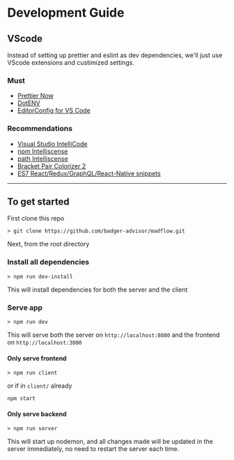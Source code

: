 # Development Guide


## VScode

Instead of setting up prettier and eslint as dev dependencies, we'll just use VScode extensions and custimized settings.

### Must

- [Prettier Now](https://marketplace.visualstudio.com/items?itemName=remimarsal.prettier-now)
- [DotENV](https://marketplace.visualstudio.com/items?itemName=mikestead.dotenv)
- [EditorConfig for VS Code](https://marketplace.visualstudio.com/items?itemName=EditorConfig.EditorConfig)


### Recommendations

- [Visual Studio IntelliCode](https://marketplace.visualstudio.com/items?itemName=VisualStudioExptTeam.vscodeintellicode)
- [npm Intelliscense](https://marketplace.visualstudio.com/items?itemName=christian-kohler.npm-intellisense)
- [path Intelliscense](https://marketplace.visualstudio.com/items?itemName=christian-kohler.path-intellisense)
- [Bracket Pair Colorizer 2](https://marketplace.visualstudio.com/items?itemName=CoenraadS.bracket-pair-colorizer-2)
- [ES7 React/Redux/GraphQL/React-Native snippets](https://marketplace.visualstudio.com/items?itemName=dsznajder.es7-react-js-snippets)

---
## To get started
First clone this repo
```shell
> git clone https://github.com/badger-advisor/madflow.git
```

Next, from the root directory

### Install all dependencies
```shell
> npm run dev-install
```
This will install dependencies for both the server and the client


### Serve app
```shell
> npm run dev
```
This will serve both the server on `http://localhost:8080` and the frontend on `http://localhost:3000`


#### Only serve frontend
```shell
> npm run client
```
or if in `client/` already
```shell
npm start
```

#### Only serve backend
```shell
> npm run server
```
This will start up nodemon, and all changes made will be updated in the server immediately, no need to restart the server each time.